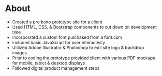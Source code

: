# About
- Created a pro bono prototype site for a client
- Used HTML, CSS, & Bootstrap components to cut down on development time
- Incorporated a custom font purchased from a font.com
- Included basic JavaScript for user interactivity
- Utilized Adobe Illustrator & Photoshop to edit site logo & backdrop images
- Prior to coding the prototype provided client with various PDF mockups for mobile, tablet & desktop displays
- Followed digital product management steps 
